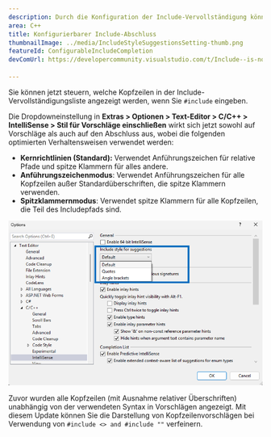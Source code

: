```yaml
---
description: Durch die Konfiguration der Include-Vervollständigung können Sie steuern, welche Überschriften in der Include-Vervollständigungsliste angezeigt werden.
area: C++
title: Konfigurierbarer Include-Abschluss
thumbnailImage: ../media/IncludeStyleSuggestionsSetting-thumb.png
featureId: ConfigurableIncludeCompletion
devComUrl: https://developercommunity.visualstudio.com/t/Include--is-now-behaving-the-same-as-/10538420

---
```



Sie können jetzt steuern, welche Kopfzeilen in der Include-Vervollständigungsliste angezeigt werden, wenn Sie `#include` eingeben.

Die Dropdowneinstellung in **Extras > Optionen > Text-Editor > C/C++ > IntelliSense > Stil für Vorschläge einschließen** wirkt sich jetzt sowohl auf Vorschläge als auch auf den Abschluss aus, wobei die folgenden optimierten Verhaltensweisen verwendet werden:

- **Kernrichtlinien (Standard):** Verwendet Anführungszeichen für relative Pfade und spitze Klammern für alles andere.
- **Anführungszeichenmodus**: Verwendet Anführungszeichen für alle Kopfzeilen außer Standardüberschriften, die spitze Klammern verwenden.
- **Spitzklammernmodus**: Verwendet spitze Klammern für alle Kopfzeilen, die Teil des Includepfads sind.

![Einstellung „Stil für Vorschläge einschließen”](../media/IncludeStyleSuggestionsSetting.png)

Zuvor wurden alle Kopfzeilen (mit Ausnahme relativer Überschriften) unabhängig von der verwendeten Syntax in Vorschlägen angezeigt. Mit diesem Update können Sie die Darstellung von Kopfzeilenvorschlägen bei Verwendung von `#include <> and #include ""` verfeinern.
